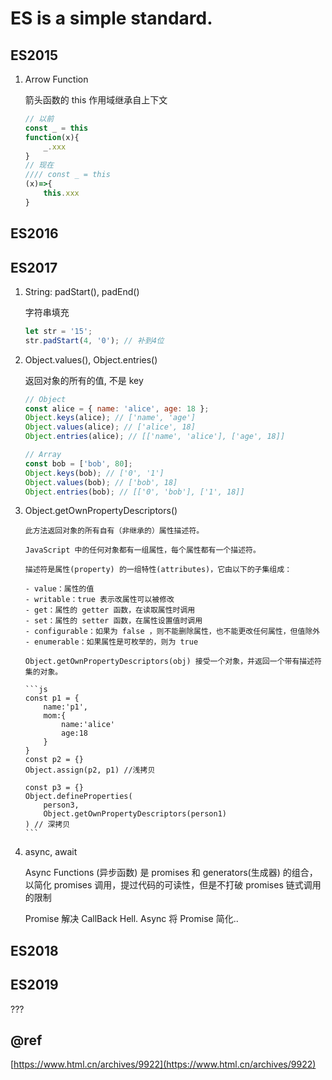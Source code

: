 # ES is a simple standard.

## ES2015

1. Arrow Function

    箭头函数的 this 作用域继承自上下文

    ```js
    // 以前
    const _ = this
    function(x){
        _.xxx
    }
    // 现在
    //// const _ = this
    (x)=>{
        this.xxx
    }
    ```

## ES2016

## ES2017

1.  String: padStart(), padEnd()

    字符串填充

    ```js
    let str = '15';
    str.padStart(4, '0'); // 补到4位
    ```

2.  Object.values(), Object.entries()

    返回对象的所有的值, 不是 key

    ```js
    // Object
    const alice = { name: 'alice', age: 18 };
    Object.keys(alice); // ['name', 'age']
    Object.values(alice); // ['alice', 18]
    Object.entries(alice); // [['name', 'alice'], ['age', 18]]

    // Array
    const bob = ['bob', 80];
    Object.keys(bob); // ['0', '1']
    Object.values(bob); // ['bob', 18]
    Object.entries(bob); // [['0', 'bob'], ['1', 18]]
    ```

3.  Object.getOwnPropertyDescriptors()

        此方法返回对象的所有自有（非继承的）属性描述符。

        JavaScript 中的任何对象都有一组属性，每个属性都有一个描述符。

        描述符是属性(property) 的一组特性(attributes)，它由以下的子集组成：

        - value：属性的值
        - writable：true 表示改属性可以被修改
        - get：属性的 getter 函数，在读取属性时调用
        - set：属性的 setter 函数，在属性设置值时调用
        - configurable：如果为 false ，则不能删除属性，也不能更改任何属性，但值除外
        - enumerable：如果属性是可枚举的，则为 true

        Object.getOwnPropertyDescriptors(obj) 接受一个对象，并返回一个带有描述符集的对象。

        ```js
        const p1 = {
            name:'p1',
            mom:{
                name:'alice'
                age:18
            }
        }
        const p2 = {}
        Object.assign(p2, p1) //浅拷贝

        const p3 = {}
        Object.defineProperties(
            person3,
            Object.getOwnPropertyDescriptors(person1)
        ) // 深拷贝
        ```

4.  async, await

    Async Functions (异步函数) 是 promises 和 generators(生成器) 的组合，以简化 promises 调用，提过代码的可读性，但是不打破 promises 链式调用的限制

    Promise 解决 CallBack Hell.
    Async 将 Promise 简化..

## ES2018

## ES2019

???

## @ref

[https://www.html.cn/archives/9922](https://www.html.cn/archives/9922)

